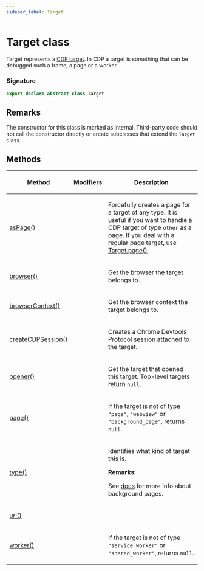 ```yaml
---
sidebar_label: Target
---
```


# Target class

Target represents a [CDP target](https://chromedevtools.github.io/devtools-protocol/tot/Target/). In CDP a target is something that can be debugged such a frame, a page or a worker.

### Signature

```typescript
export declare abstract class Target
```

## Remarks

The constructor for this class is marked as internal. Third-party code should not call the constructor directly or create subclasses that extend the `Target` class.

## Methods

<table><thead><tr><th>

Method

</th><th>

Modifiers

</th><th>

Description

</th></tr></thead>
<tbody><tr><td>

<span id="aspage">[asPage()](./puppeteer.target.aspage.md)</span>

</td><td>

</td><td>

Forcefully creates a page for a target of any type. It is useful if you want to handle a CDP target of type `other` as a page. If you deal with a regular page target, use [Target.page()](./puppeteer.target.page.md).

</td></tr>
<tr><td>

<span id="browser">[browser()](./puppeteer.target.browser.md)</span>

</td><td>

</td><td>

Get the browser the target belongs to.

</td></tr>
<tr><td>

<span id="browsercontext">[browserContext()](./puppeteer.target.browsercontext.md)</span>

</td><td>

</td><td>

Get the browser context the target belongs to.

</td></tr>
<tr><td>

<span id="createcdpsession">[createCDPSession()](./puppeteer.target.createcdpsession.md)</span>

</td><td>

</td><td>

Creates a Chrome Devtools Protocol session attached to the target.

</td></tr>
<tr><td>

<span id="opener">[opener()](./puppeteer.target.opener.md)</span>

</td><td>

</td><td>

Get the target that opened this target. Top-level targets return `null`.

</td></tr>
<tr><td>

<span id="page">[page()](./puppeteer.target.page.md)</span>

</td><td>

</td><td>

If the target is not of type `"page"`, `"webview"` or `"background_page"`, returns `null`.

</td></tr>
<tr><td>

<span id="type">[type()](./puppeteer.target.type.md)</span>

</td><td>

</td><td>

Identifies what kind of target this is.

**Remarks:**

See [docs](https://developer.chrome.com/extensions/background_pages) for more info about background pages.

</td></tr>
<tr><td>

<span id="url">[url()](./puppeteer.target.url.md)</span>

</td><td>

</td><td>

</td></tr>
<tr><td>

<span id="worker">[worker()](./puppeteer.target.worker.md)</span>

</td><td>

</td><td>

If the target is not of type `"service_worker"` or `"shared_worker"`, returns `null`.

</td></tr>
</tbody></table>
